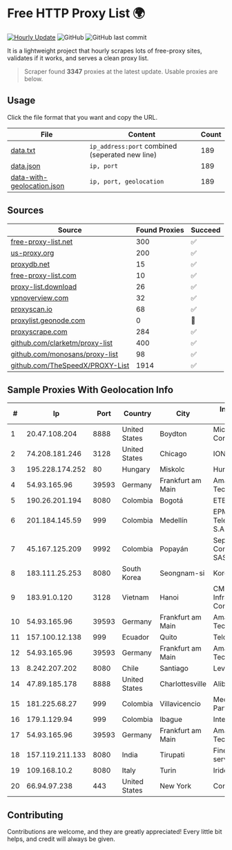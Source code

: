 
# Free HTTP Proxy List 🌍

[![Hourly Update](https://github.com/mertguvencli/http-proxy-list/actions/workflows/main.yml/badge.svg?branch=main)](https://github.com/mertguvencli/http-proxy-list/actions/workflows/main.yml)
![GitHub](https://img.shields.io/github/license/mertguvencli/http-proxy-list)
![GitHub last commit](https://img.shields.io/github/last-commit/mertguvencli/http-proxy-list)

It is a lightweight project that hourly scrapes lots of free-proxy sites, validates if it works, and serves a clean proxy list.


> Scraper found **3347** proxies at the latest update. Usable proxies are below.

## Usage

Click the file format that you want and copy the URL.


|File|Content|Count|
|----|-------|-----|
|[data.txt](https://raw.githubusercontent.com/mertguvencli/http-proxy-list/main/proxy-list/data.txt)|`ip_address:port` combined (seperated new line)|189|
|[data.json](https://raw.githubusercontent.com/mertguvencli/http-proxy-list/main/proxy-list/data.json)|`ip, port`|189|
|[data-with-geolocation.json](https://raw.githubusercontent.com/mertguvencli/http-proxy-list/main/proxy-list/data-with-geolocation.json)|`ip, port, geolocation`|189|

## Sources

|Source|Found Proxies|Succeed|
|------|-------------|-------|
|[free-proxy-list.net](https://free-proxy-list.net)|300|✅|
|[us-proxy.org](https://www.us-proxy.org)|200|✅|
|[proxydb.net](http://proxydb.net)|15|✅|
|[free-proxy-list.com](https://free-proxy-list.com/?page=&port=&type%5B%5D=http&type%5B%5D=https&up_time=0&search=Search)|10|✅|
|[proxy-list.download](https://www.proxy-list.download/HTTP)|26|✅|
|[vpnoverview.com](https://vpnoverview.com/privacy/anonymous-browsing/free-proxy-servers)|32|✅|
|[proxyscan.io](https://www.proxyscan.io)|68|✅|
|[proxylist.geonode.com](https://proxylist.geonode.com/api/proxy-list?limit=300&page=1&sort_by=lastChecked&sort_type=desc&protocols=http,https)|0|🚫|
|[proxyscrape.com](https://api.proxyscrape.com/v2/?request=displayproxies&protocol=http&timeout=10000&country=all&ssl=all&anonymity=all)|284|✅|
|[github.com/clarketm/proxy-list](https://raw.githubusercontent.com/clarketm/proxy-list/master/proxy-list-raw.txt)|400|✅|
|[github.com/monosans/proxy-list](https://raw.githubusercontent.com/monosans/proxy-list/main/proxies/http.txt)|98|✅|
|[github.com/TheSpeedX/PROXY-List](https://raw.githubusercontent.com/TheSpeedX/PROXY-List/master/http.txt)|1914|✅|


## Sample Proxies With Geolocation Info

|#|Ip|Port|Country|City|Internet Service Provider|
|-|--|----|-------|----|-------------------------|
|1|20.47.108.204|8888|United States|Boydton|Microsoft Corporation|
|2|74.208.181.246|3128|United States|Chicago|IONOS SE|
|3|195.228.174.252|80|Hungary|Miskolc|Hungarian Telecom|
|4|54.93.165.96|39593|Germany|Frankfurt am Main|Amazon Technologies Inc.|
|5|190.26.201.194|8080|Colombia|Bogotá|ETB - Colombia|
|6|201.184.145.59|999|Colombia|Medellín|EPM Telecomunicaciones S.A. E.S.P.|
|7|45.167.125.209|9992|Colombia|Popayán|Sepcom Comunicaciones SAS|
|8|183.111.25.253|8080|South Korea|Seongnam-si|Korea Telecom|
|9|183.91.0.120|3128|Vietnam|Hanoi|CMC Telecom Infrastructure Company|
|10|54.93.165.96|39593|Germany|Frankfurt am Main|Amazon Technologies Inc.|
|11|157.100.12.138|999|Ecuador|Quito|Telconet S.A|
|12|54.93.165.96|39593|Germany|Frankfurt am Main|Amazon Technologies Inc.|
|13|8.242.207.202|8080|Chile|Santiago|Level 3|
|14|47.89.185.178|8888|United States|Charlottesville|Alibaba.com LLC|
|15|181.225.68.27|999|Colombia|Villavicencio|Media Commerce Partners S.A|
|16|179.1.129.94|999|Colombia|Ibague|Internexa S.a. E.S.P|
|17|54.93.165.96|39593|Germany|Frankfurt am Main|Amazon Technologies Inc.|
|18|157.119.211.133|8080|India|Tirupati|Finecom Internet services Pvt Ltd|
|19|109.168.10.2|8080|Italy|Turin|Irideos S.P.A.|
|20|66.94.97.238|443|United States|New York|Contabo Inc.|



## Contributing

Contributions are welcome, and they are greatly appreciated! Every
little bit helps, and credit will always be given.

